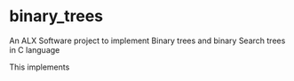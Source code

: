 # binary_trees
An ALX Software project to implement Binary trees and binary Search trees in C language

This implements 

